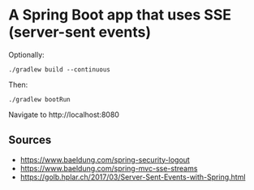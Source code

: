 # A Spring Boot app that uses SSE (server-sent events)

Optionally:

```
./gradlew build --continuous
```

Then:

```
./gradlew bootRun
```

Navigate to http://localhost:8080

## Sources

* https://www.baeldung.com/spring-security-logout
* https://www.baeldung.com/spring-mvc-sse-streams
* https://golb.hplar.ch/2017/03/Server-Sent-Events-with-Spring.html
